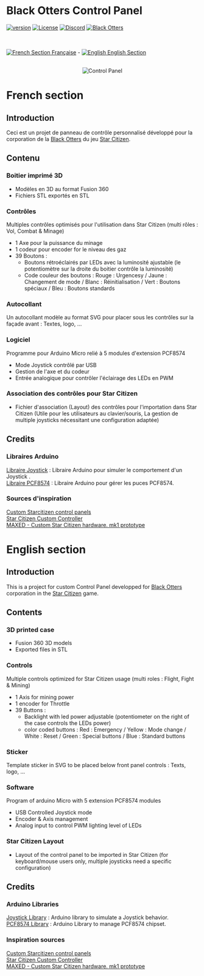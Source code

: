 # Black Otters Control Panel

[![version](https://img.shields.io/github/v/release/Racailloux/ControlPanel?style=for-the-badge)](https://github.com/Racailloux/ControlPanel/releases)
[![License](https://img.shields.io/github/license/Racailloux/ControlPanel?style=for-the-badge&color=blue)](https://github.com/Racailloux/ControlPanel/blob/main/LICENSE)
[![Discord](https://img.shields.io/discord/395260138493050890?style=for-the-badge)](http://discord.gg/ZF4aW5X)
[![Black Otters](https://img.shields.io/static/v1?style=for-the-badge&label=Corpo&message=BlackOtters&color=C18155)](https://www.blackotters-corporation.com/)

<br><br>
[![French](https://raw.githubusercontent.com/yammadev/flag-icons/master/png/FR.png) Section Française](#french-section) - 
[![English](https://raw.githubusercontent.com/yammadev/flag-icons/master/png/GB.png) English Section](#english-section)
<br><br>


<p align="center"><img src="https://cloud.sheepy.fr/index.php/apps/files_sharing/publicpreview/8WFDLJjTbtgygz2?x=1920&y=588&a=true&file=ControlPanel.jpg"  alt="Control Panel" /></p>

# French section

## Introduction

Ceci est un projet de panneau de contrôle personnalisé développé pour la corporation de la [Black Otters](https://www.blackotters-corporation.com/) du jeu [Star Citizen](https://robertsspaceindustries.com/star-citizen).

## Contenu

### Boitier imprimé 3D
* Modèles en 3D au format Fusion 360
* Fichiers STL exportés en STL

### Contrôles
Multiples contrôles optimisés pour l'utilisation dans Star Citizen (multi rôles : Vol, Combat & Minage)
* 1 Axe pour la puissance du minage
* 1 codeur pour encoder for le niveau des gaz
* 39 Boutons :
  * Boutons rétroéclairés par LEDs avec la luminosité ajustable (le potentiomètre sur la droite du boitier contrôle la luminosité)
  * Code couleur des boutons : Rouge : Urgencesy / Jaune : Changement de mode / Blanc : Réinitialisation / Vert : Boutons spéciaux / Bleu : Boutons standards

### Autocollant
Un autocollant modèle au format SVG pour placer sous les contrôles sur la façade avant : Textes, logo, ...

### Logiciel
Programme pour Arduino Micro relié à 5 modules d'extension PCF8574
* Mode Joystick contrôlé par USB
* Gestion de l'axe et du codeur
* Entrée analogique pour contrôler l'éclairage  des LEDs en PWM

### Association des contrôles pour Star Citizen
 * Fichier d'association (Layout) des contrôles pour l'importation dans Star Citizen (Utile pour les utilisateurs au clavier/souris, La gestion de multiple joysticks nécessitant une configuration adaptée)


## Credits

### Libraires Arduino

[Libraire Joystick](https://github.com/MHeironimus/ArduinoJoystickLibrary) : Libraire Arduino pour simuler le comportement d'un Joystick .<br>
[Libraire PCF8574](https://github.com/xreef/PCF8574_library) : Libraire Arduino pour gérer les puces PCF8574.<br>

### Sources d'inspiration

[Custom Starcitizen control panels](https://robertsspaceindustries.com/community/citizen-spotlight/3330-Custom-Starcitizen-Control-Panels)<br>
[Star Citizen Custom Controller](https://shinythinks.com/project/star-citizen-custom-controller/)<br>
[MAXED - Custom Star Citizen hardware. mk1 prototype](https://www.reddit.com/r/starcitizen/comments/9jc5qt/maxed_custom_star_citizen_hardware_mk1_prototype/)<br>


# English section

## Introduction

This is a project for custom Control Panel developped for [Black Otters](https://www.blackotters-corporation.com/) corporation in the [Star Citizen](https://robertsspaceindustries.com/star-citizen) game.

## Contents

### 3D printed case
* Fusion 360 3D models
* Exported files in STL

### Controls
Multiple controls optimized for Star Citizen usage (multi roles : Flight, Fight & Mining)
* 1 Axis for mining power
* 1 encoder for Throttle
* 39 Buttons :
  * Backlight with led power adjustable (potentiometer on the right of the case controls the LEDs power)
  * color coded buttons : Red : Emergency / Yellow : Mode change / White : Reset / Green : Special buttons / Blue : Standard buttons

### Sticker
Template sticker in SVG to be placed below front panel controls : Texts, logo, ...

### Software
Program of arduino Micro with 5 extension PCF8574 modules
* USB Controlled Joystick mode
* Encoder & Axis management
* Analog input to control PWM lighting level of LEDs

### Star Citizen Layout
 * Layout of the control panel to be imported in Star Citizen (for keyboard/mouse users only, multiple joysticks need a specific configuration)

## Credits

### Arduino Libraries

[Joystick Library](https://github.com/MHeironimus/ArduinoJoystickLibrary) : Arduino library to simulate a Joystick behavior.<br>
[PCF8574 Library](https://github.com/xreef/PCF8574_library) : Arduino Library to manage PCF8574 chipset.<br>

### Inspiration sources

[Custom Starcitizen control panels](https://robertsspaceindustries.com/community/citizen-spotlight/3330-Custom-Starcitizen-Control-Panels)<br>
[Star Citizen Custom Controller](https://shinythinks.com/project/star-citizen-custom-controller/)<br>
[MAXED - Custom Star Citizen hardware. mk1 prototype](https://www.reddit.com/r/starcitizen/comments/9jc5qt/maxed_custom_star_citizen_hardware_mk1_prototype/)<br>
